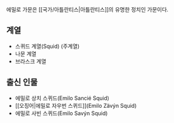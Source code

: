 에밀로 가문은 [[국가/아틀란티스|아틀란티스]]의 유명한 정치인 가문이다.

## 계열
- 스퀴드 계열(Squid) (주계열)
- 나문 계열
- 브라스크 계열
## 출신 인물
- 에밀로 상치 스퀴드(Emilo Sancié Squid)
- [[오징어|에밀로 자우번 스퀴드]](Emilo Zävýn Squid)
- 에밀로 사빈 스퀴드(Emilo Savýn Squid)